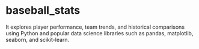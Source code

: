 # baseball_stats
 It explores player performance, team trends, and historical comparisons using Python and popular data science libraries such as pandas, matplotlib, seaborn, and scikit-learn.
